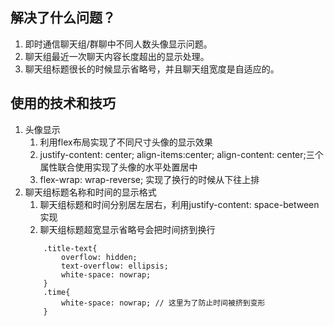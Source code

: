 ## 解决了什么问题？
1. 即时通信聊天组/群聊中不同人数头像显示问题。
2. 聊天组最近一次聊天内容长度超出的显示处理。
3. 聊天组标题很长的时候显示省略号，并且聊天组宽度是自适应的。

## 使用的技术和技巧
1. 头像显示
	1. 利用flex布局实现了不同尺寸头像的显示效果
	2. justify-content: center; align-items:center; align-content: center;三个属性联合使用实现了头像的水平处置居中
	3. flex-wrap: wrap-reverse; 实现了换行的时候从下往上排
2. 聊天组标题名称和时间的显示格式
	1. 聊天组标题和时间分别居左居右，利用justify-content: space-between实现
	2. 聊天组标题超宽显示省略号会把时间挤到换行
	```
		.title-text{
			overflow: hidden;
			text-overflow: ellipsis;
			white-space: nowrap;
		}
		.time{
			white-space: nowrap; // 这里为了防止时间被挤到变形
		}
	```
